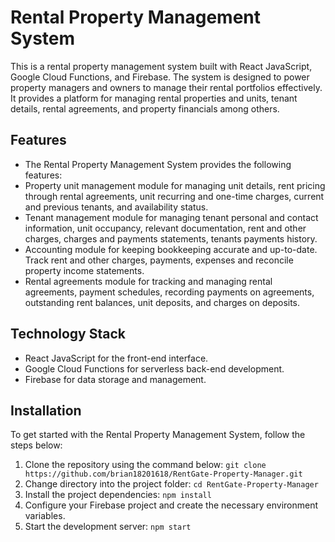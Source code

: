 # Rental Property Management System
This is a rental property management system built with React JavaScript, Google Cloud Functions, and Firebase. The system is designed to power property managers and owners to manage their rental portfolios effectively. It provides a platform for managing rental properties and units, tenant details, rental agreements, and property financials among others.

## Features
+ The Rental Property Management System provides the following features:
+ Property unit management module for managing unit details, rent pricing through rental agreements, unit recurring and one-time charges, current and previous tenants, and availability status.
+ Tenant management module for managing tenant personal and contact information, unit occupancy, relevant documentation, rent and other charges, charges and payments statements, tenants payments history.
+ Accounting module for keeping bookkeeping accurate and up-to-date. Track rent and other charges, payments, expenses and reconcile property income statements.
+ Rental agreements module for tracking and managing rental agreements, payment schedules, recording payments on agreements, outstanding rent balances, unit deposits, and charges on deposits.
## Technology Stack
+ React JavaScript for the front-end interface.
+ Google Cloud Functions for serverless back-end development.
+ Firebase for data storage and management.

## Installation
To get started with the Rental Property Management System, follow the steps below:
1. Clone the repository using the command below: `git clone https://github.com/brian18201618/RentGate-Property-Manager.git`
2. Change directory into the project folder: `cd RentGate-Property-Manager`
3. Install the project dependencies: `npm install`
4. Configure your Firebase project and create the necessary environment variables. 
5. Start the development server: `npm start`

